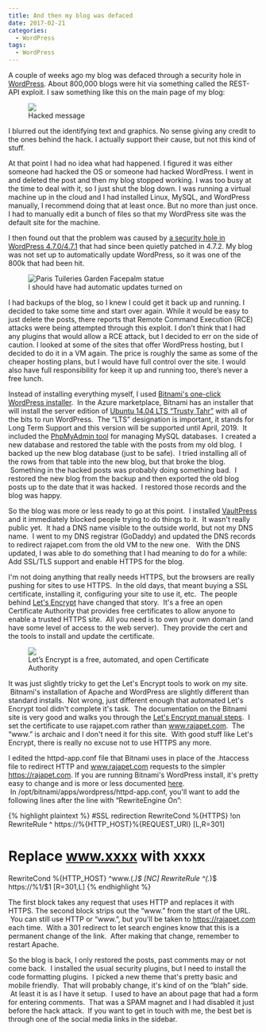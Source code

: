 ```yaml
---
title: And then my blog was defaced
date: 2017-02-21
categories:
  - WordPress
tags:
  - WordPress
---
```

A couple of weeks ago my blog was defaced through a security hole in <a href="https://wordpress.org/">WordPress</a>. About 800,000 blogs were hit via something called the REST-API exploit. I saw something like this on the main page of my blog:

<figure>
<img loading="lazy" src="https://i2.wp.com/photos.smugmug.com/photos/i-2GtTbXb/0/S/i-2GtTbXb-S.jpg"/>
<figcaption>Hacked message</figcaption></figure>

I blurred out the identifying text and graphics.  No sense giving any credit to the ones behind the hack.  I actually support their cause, but not this kind of stuff.

At that point I had no idea what had happened.  I figured it was either someone had hacked the OS or someone had hacked WordPress.  I went in and deleted the post and then my blog stopped working.  I was too busy at the time to deal with it, so I just shut the blog down.  I was running a virtual machine up in the cloud and I had installed Linux, MySQL, and WordPress manually,  I recommend doing that at least once.  But no more than just once.  I had to manually edit a bunch of files so that my WordPress site was the default site for the machine.

I then found out that the problem was caused by [a security hole in WordPress 4.7.0/4.7.1](https://blog.sucuri.net/2017/02/content-injection-vulnerability-wordpress-rest-api.html) that had since been quietly patched in 4.7.2.  My blog was not set up to automatically update WordPress, so it was one of the 800k that had been hit.

<figure><img src="https://upload.wikimedia.org/wikipedia/commons/thumb/3/3b/Paris_Tuileries_Garden_Facepalm_statue.jpg/512px-Paris_Tuileries_Garden_Facepalm_statue.jpg" alt="Paris Tuileries Garden Facepalm statue"><figcaption>I should have had automatic updates turned on</figcaption></figure>

I had backups of the blog, so I knew I could get it back up and running.  I decided to take some time and start over again.  While it would be easy to just delete the posts, there reports that Remote Command Execution (RCE) attacks were being attempted through this exploit.  I don’t think that I had any plugins that would allow a RCE attack, but I decided to err on the side of caution.
I looked at some of the sites that offer WordPress hosting, but I decided to do it in a VM again.  The price is roughly the same as some of the cheaper hosting plans, but I would have full control over the site.  I would also have full responsibility for keep it up and running too, there’s never a free lunch.

Instead of installing everything myself, I used <a href="https://bitnami.com/stack/wordpress" target="_blank">Bitnami's one-click WordPress installer</a>.  In the Azure marketplace, Bitnami has an installer that will install the server edition of <a href="https://en.wikipedia.org/wiki/Ubuntu_version_history#Ubuntu_14.04_LTS_.28Trusty_Tahr.29">Ubuntu 14.04 LTS &#8220;Trusty Tahr&#8221;</a> with all of the bits to run WordPress.  The &#8220;LTS&#8221; designation is important, it stands for Long Term Support and this version will be supported until April, 2019.  It included the <a href="https://www.phpmyadmin.net/">PhpMyAdmin tool</a> for managing MySQL databases.  I created a new database and restored the table with the posts from my old blog.  I backed up the new blog database (just to be safe).  I tried installing all of the rows from that table into the new blog, but that broke the blog.  Something in the hacked posts was probably doing something bad.  I restored the new blog from the backup and then exported the old blog posts up to the date that it was hacked.  I restored those records and the blog was happy.

So the blog was more or less ready to go at this point.  I installed <a href="https://vaultpress.com/">VaultPress</a> and it immediately blocked people trying to do things to it.  It wasn't really public yet.  It had a DNS name visible to the outside world, but not my DNS name.  I went to my DNS registrar (GoDaddy) and updated the DNS records to redirect rajapet.com from the old VM to the new one.   With the DNS updated, I was able to do something that I had meaning to do for a while: Add SSL/TLS support and enable HTTPS for the blog.

I'm not doing anything that really needs HTTPS, but the browsers are really pushing for sites to use HTTPS.  In the old days, that meant buying a SSL certificate, installing it, configuring your site to use it, etc.  The people behind <a href="https://letsencrypt.org/about/">Let's Encrypt</a> have changed that story.  It's a free an open Certificate Authority that provides free certificates to allow anyone to enable a trusted HTTPS site.  All you need is to own your own domain (and have some level of access to the web server).  They provide the cert and the tools to install and update the certificate.

<figure>
<a href="https://letsencrypt.org/"><img src="https://i0.wp.com/photos.smugmug.com/photos/i-KvZhFDs/0/M/i-KvZhFDs-M.jpg" /></a>
<figcaption>Let’s Encrypt is a free, automated, and open Certificate Authority</figcaption></figure>

It was just slightly tricky to get the Let's Encrypt tools to work on my site.  Bitnami's installation of Apache and WordPress are slightly different than standard installs.  Not wrong, just different enough that automated Let's Encrypt tool didn't complete it's task.  The documentation on the Bitnami site is very good and walks you through the <a href="https://docs.bitnami.com/azure/components/apache/#how-to-install-the-lets-encrypt-client" target="_blank">Let's Encrypt manual steps</a>.  I set the certificate to use rajapet.com rather than www.rajapet.com.  The &#8220;www.&#8221; is archaic and I don't need it for this site.  With good stuff like Let's Encrypt, there is really no excuse not to use HTTPS any more.

I edited the httpd-app.conf file that Bitnami uses in place of the .htaccess file to redirect HTTP and www.rajapet.com requests to the simpler https://rajapet.com. If you are running Bitnami's WordPress install, it's pretty easy to change and is more or less documented <a href="https://community.bitnami.com/t/change-url-from-http-to-https-in-bitnami-wordpress/47301" target="_blank">here</a>.  In /opt/bitnami/apps/wordpress/httpd-app.conf, you'll want to add the following lines after the line with &#8220;RewriteEngine On&#8221;:

{% highlight plaintext %}
#SSL redirection
RewriteCond %{HTTPS} !on
RewriteRule ^ https://%{HTTP_HOST}%{REQUEST_URI} [L,R=301]

# Replace www.xxxx with xxxx
RewriteCond %{HTTP_HOST} ^www\.(.*)$ [NC]
RewriteRule ^(.*)$ https://%1/$1 [R=301,L]
{% endhighlight %}
    
The first block takes any request that uses HTTP and replaces it with HTTPS. The second block strips out the &#8220;www.&#8221; from the start of the URL.  You can still use HTTP or &#8220;www.&#8221;, but you'll be taken to https://rajapet.com each time.  With a 301 redirect to let search engines know that this is a permanent change of the link.  After making that change, remember to restart Apache.

So the blog is back, I only restored the posts, past comments may or not come back.  I installed the usual security plugins, but I need to install the code formatting plugins.  I picked a new theme that's pretty basic and mobile friendly.  That will probably change, it's kind of on the &#8220;blah&#8221; side.  At least it is as I have it setup.  I used to have an about page that had a form for entering comments.  That was a SPAM magnet and I had disabled it just before the hack attack.  If you want to get in touch with me, the best bet is through one of the social media links in the sidebar.
